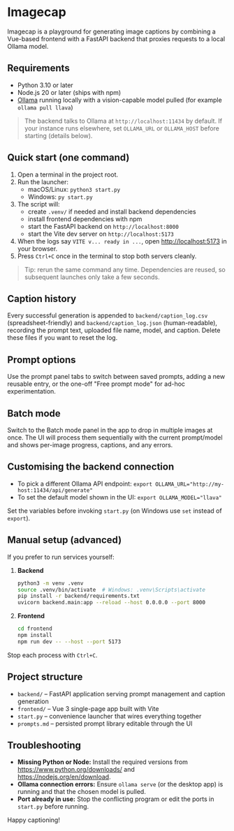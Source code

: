 # Imagecap

Imagecap is a playground for generating image captions by combining a Vue-based frontend with a FastAPI backend that proxies requests to a local Ollama model.

## Requirements

- Python 3.10 or later
- Node.js 20 or later (ships with npm)
- [Ollama](https://ollama.com/) running locally with a vision-capable model pulled (for example `ollama pull llava`)

> The backend talks to Ollama at `http://localhost:11434` by default. If your instance runs elsewhere, set `OLLAMA_URL` or `OLLAMA_HOST` before starting (details below).

## Quick start (one command)

1. Open a terminal in the project root.
2. Run the launcher:
   - macOS/Linux: `python3 start.py`
   - Windows: `py start.py`
3. The script will:
   - create `.venv/` if needed and install backend dependencies
   - install frontend dependencies with npm
   - start the FastAPI backend on `http://localhost:8000`
   - start the Vite dev server on `http://localhost:5173`
4. When the logs say `VITE v... ready in ...`, open <http://localhost:5173> in your browser.
5. Press `Ctrl+C` once in the terminal to stop both servers cleanly.

> Tip: rerun the same command any time. Dependencies are reused, so subsequent launches only take a few seconds.

## Caption history

Every successful generation is appended to `backend/caption_log.csv` (spreadsheet-friendly) and `backend/caption_log.json` (human-readable), recording the prompt text, uploaded file name, model, and caption. Delete these files if you want to reset the log.

## Prompt options

Use the prompt panel tabs to switch between saved prompts, adding a new reusable entry, or the one-off "Free prompt mode" for ad-hoc experimentation.

## Batch mode

Switch to the Batch mode panel in the app to drop in multiple images at once. The UI will process them sequentially with the current prompt/model and shows per-image progress, captions, and any errors.

## Customising the backend connection

- To pick a different Ollama API endpoint: `export OLLAMA_URL="http://my-host:11434/api/generate"`
- To set the default model shown in the UI: `export OLLAMA_MODEL="llava"`

Set the variables before invoking `start.py` (on Windows use `set` instead of `export`).

## Manual setup (advanced)

If you prefer to run services yourself:

1. **Backend**
   ```bash
   python3 -m venv .venv
   source .venv/bin/activate  # Windows: .venv\Scripts\activate
   pip install -r backend/requirements.txt
   uvicorn backend.main:app --reload --host 0.0.0.0 --port 8000
   ```
2. **Frontend**
   ```bash
   cd frontend
   npm install
   npm run dev -- --host --port 5173
   ```

Stop each process with `Ctrl+C`.

## Project structure

- `backend/` – FastAPI application serving prompt management and caption generation
- `frontend/` – Vue 3 single-page app built with Vite
- `start.py` – convenience launcher that wires everything together
- `prompts.md` – persisted prompt library editable through the UI

## Troubleshooting

- **Missing Python or Node:** Install the required versions from <https://www.python.org/downloads/> and <https://nodejs.org/en/download>.
- **Ollama connection errors:** Ensure `ollama serve` (or the desktop app) is running and that the chosen model is pulled.
- **Port already in use:** Stop the conflicting program or edit the ports in `start.py` before running.

Happy captioning!

